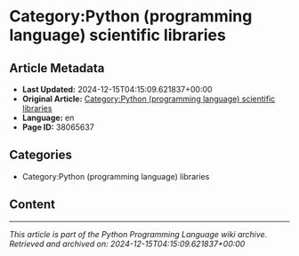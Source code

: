 # Category:Python (programming language) scientific libraries

## Article Metadata

- **Last Updated:** 2024-12-15T04:15:09.621837+00:00
- **Original Article:** [Category:Python (programming language) scientific libraries](https://en.wikipedia.org/wiki/Category:Python_(programming_language)_scientific_libraries)
- **Language:** en
- **Page ID:** 38065637

## Categories

- Category:Python (programming language) libraries

## Content



---
_This article is part of the Python Programming Language wiki archive._
_Retrieved and archived on: 2024-12-15T04:15:09.621837+00:00_